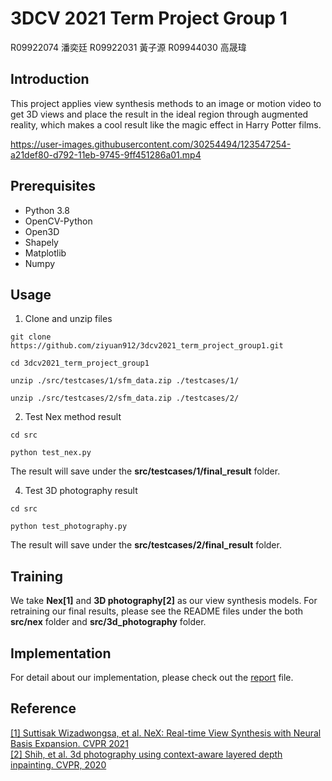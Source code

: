 # 3DCV 2021 Term Project Group 1

R09922074 潘奕廷 R09922031 黃子源 R09944030 高晟瑋

## Introduction
This project applies view synthesis methods to an image or motion video to get 3D views and place the result in the ideal region through augmented reality, which makes a cool result like the magic effect in Harry Potter films. 

https://user-images.githubusercontent.com/30254494/123547254-a21def80-d792-11eb-9745-9ff451286a01.mp4

## Prerequisites
* Python 3.8
* OpenCV-Python
* Open3D
* Shapely
* Matplotlib
* Numpy

## Usage
1. Clone and unzip files
```
git clone https://github.com/ziyuan912/3dcv2021_term_project_group1.git

cd 3dcv2021_term_project_group1

unzip ./src/testcases/1/sfm_data.zip ./testcases/1/

unzip ./src/testcases/2/sfm_data.zip ./testcases/2/
```
2. Test Nex method result
```
cd src

python test_nex.py
```
The result will save under the **src/testcases/1/final_result** folder.

4. Test 3D photography result
```
cd src

python test_photography.py
```
The result will save under the **src/testcases/2/final_result** folder.

## Training
We take **Nex[1]** and **3D photography[2]** as our view synthesis models. For retraining our final results, please see the README files under the both **src/nex** folder and **src/3d_photography** folder.

## Implementation
For detail about our implementation, please check out the [report](https://github.com/ziyuan912/3dcv2021_term_project_group1/blob/main/Report.pdf) file.

## Reference
[[1] Suttisak Wizadwongsa, et al. NeX: Real-time View Synthesis with Neural Basis Expansion. CVPR 2021](https://nex-mpi.github.io/)  
[[2] Shih, et al. 3d photography using context-aware layered depth inpainting. CVPR, 2020](https://shihmengli.github.io/3D-Photo-Inpainting/)
